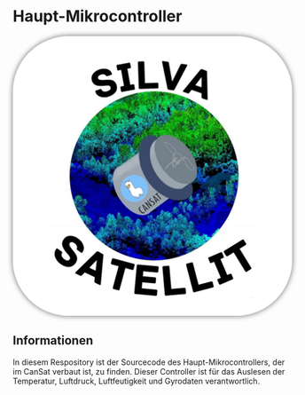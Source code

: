 # Haupt-Mikrocontroller

<img src="./docs/images/logo.jpeg" alt="Logo" style="border-radius:20%; box-shadow:0 0 10px 1px grey">

## Informationen

In diesem Respository ist der Sourcecode des Haupt-Mikrocontrollers, der im CanSat verbaut ist, zu finden. Dieser Controller ist für das Auslesen der Temperatur, Luftdruck, Luftfeutigkeit und Gyrodaten verantwortlich.